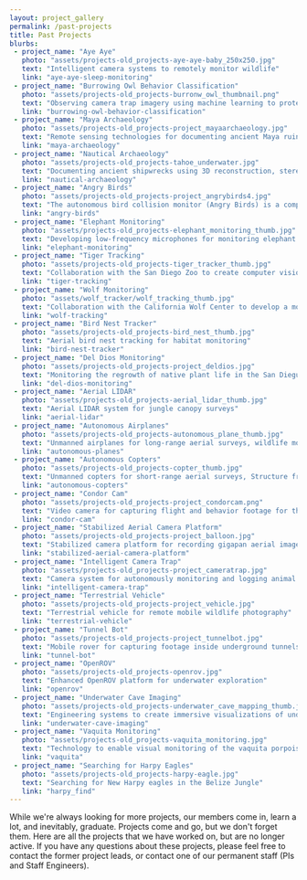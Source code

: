 ```yaml
---
layout: project_gallery
permalink: /past-projects
title: Past Projects
blurbs: 
 - project_name: "Aye Aye"
   photo: "assets/projects-old_projects-aye-aye-baby_250x250.jpg"
   text: "Intelligent camera systems to remotely monitor wildlife"
   link: "aye-aye-sleep-monitoring"
 - project_name: "Burrowing Owl Behavior Classification"
   photo: "assets/projects-old_projects-burronw_owl_thumbnail.png"
   text: "Observing camera trap imagery using machine learning to protect the Burrowing Owls in Southern California"
   link: "burrowing-owl-behavior-classification"
 - project_name: "Maya Archaeology"
   photo: "assets/projects-old_projects-project_mayaarchaeology.jpg"
   text: "Remote sensing technologies for documenting ancient Maya ruins in the jungles of Guatemala"
   link: "maya-archaeology"
 - project_name: "Nautical Archaeology"
   photo: "assets/projects-old_projects-tahoe_underwater.jpg"
   text: "Documenting ancient shipwrecks using 3D reconstruction, stereo imaging, and Structure from Motion"
   link: "nautical-archaeology"
 - project_name: "Angry Birds"
   photo: "assets/projects-old_projects-project_angrybirds4.jpg"
   text: "The autonomous bird collision monitor (Angry Birds) is a compact ecological research tool for biologists studying bird strikes against plate glass"
   link: "angry-birds"
 - project_name: "Elephant Monitoring"
   photo: "assets/projects-old_projects-elephant_monitoring_thumb.jpg"
   text: "Developing low-frequency microphones for monitoring elephant activity in collaboration with the San Diego Zoo"
   link: "elephant-monitoring"
 - project_name: "Tiger Tracking"
   photo: "assets/projects-old_projects-tiger_tracker_thumb.jpg"
   text: "Collaboration with the San Diego Zoo to create computer vision algorithms for autonomous tiger tracking"
   link: "tiger-tracking"
 - project_name: "Wolf Monitoring"
   photo: "assets/wolf_tracker/wolf_tracking_thumb.jpg"
   text: "Collaboration with the California Wolf Center to develop a mobile terrestrial wolf monitoring vehicle"
   link: "wolf-tracking"
 - project_name: "Bird Nest Tracker"
   photo: "assets/projects-old_projects-bird_nest_thumb.jpg"
   text: "Aerial bird nest tracking for habitat monitoring"
   link: "bird-nest-tracker"
 - project_name: "Del Dios Monitoring"
   photo: "assets/projects-old_projects-project_deldios.jpg"
   text: "Monitoring the regrowth of native plant life in the San Dieguito River Valley Conservancy via aerial surveys and 3D reconstruction"
   link: "del-dios-monitoring"
 - project_name: "Aerial LIDAR"
   photo: "assets/projects-old_projects-aerial_lidar_thumb.jpg"
   text: "Aerial LIDAR system for jungle canopy surveys"
   link: "aerial-lidar"
 - project_name: "Autonomous Airplanes"
   photo: "assets/projects-old_projects-autonomous_plane_thumb.jpg"
   text: "Unmanned airplanes for long-range aerial surveys, wildlife monitoring, and Structure from Motion"
   link: "autonomous-planes"
 - project_name: "Autonomous Copters"
   photo: "assets/projects-old_projects-copter_thumb.jpg"
   text: "Unmanned copters for short-range aerial surveys, Structure from Motion, and radio collar tracking"
   link: "autonomous-copters"
 - project_name: "Condor Cam"
   photo: "assets/projects-old_projects-project_condorcam.png"
   text: "Video camera for capturing flight and behavior footage for the California Condor"
   link: "condor-cam"
 - project_name: "Stabilized Aerial Camera Platform"
   photo: "assets/projects-old_projects-project_balloon.jpg"
   text: "Stabilized camera platform for recording gigapan aerial imagery and Structure from Motion"
   link: "stabilized-aerial-camera-platform"
 - project_name: "Intelligent Camera Trap"
   photo: "assets/projects-old_projects-project_cameratrap.jpg"
   text: "Camera system for autonomously monitoring and logging animal behavior"
   link: "intelligent-camera-trap"
 - project_name: "Terrestrial Vehicle"
   photo: "assets/projects-old_projects-project_vehicle.jpg"
   text: "Terrestrial vehicle for remote mobile wildlife photography"
   link: "terrestrial-vehicle"
 - project_name: "Tunnel Bot"
   photo: "assets/projects-old_projects-project_tunnelbot.jpg"
   text: "Mobile rover for capturing footage inside underground tunnels"
   link: "tunnel-bot"
 - project_name: "OpenROV"
   photo: "assets/projects-old_projects-openrov.jpg"
   text: "Enhanced OpenROV platform for underwater exploration"
   link: "openrov"
 - project_name: "Underwater Cave Imaging"
   photo: "assets/projects-old_projects-underwater_cave_mapping_thumb.jpg"
   text: "Engineering systems to create immersive visualizations of underwater caves"
   link: "underwater-cave-imaging"
 - project_name: "Vaquita Monitoring"
   photo: "assets/projects-old_projects-vaquita_monitoring.jpg"
   text: "Technology to enable visual monitoring of the vaquita porpoise, the most endangered marine mammal in the world"
   link: "vaquita"
 - project_name: "Searching for Harpy Eagles"
   photo: "assets/projects-old_projects-harpy-eagle.jpg"
   text: "Searching for New Harpy eagles in the Belize Jungle"
   link: "harpy_find"
---
```


While we're always looking for more projects, our members come in, learn a lot, and inevitably, graduate. Projects come and go, but we don't forget them. Here are all the projects that we have worked on, but are no longer active. If you have any questions about these projects, please feel free to contact the former project leads, or contact one of our permanent staff (PIs and Staff Engineers).
